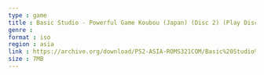 ```yaml
---
type : game
title : Basic Studio - Powerful Game Koubou (Japan) (Disc 2) (Play Disc)
genre : 
format : iso
region : asia
link : https://archive.org/download/PS2-ASIA-ROMS321COM/Basic%20Studio%20-%20Powerful%20Game%20Koubou%20%28Japan%29%20%28Disc%202%29%20%28Play%20Disc%29.7z
size : 7MB
---
```

